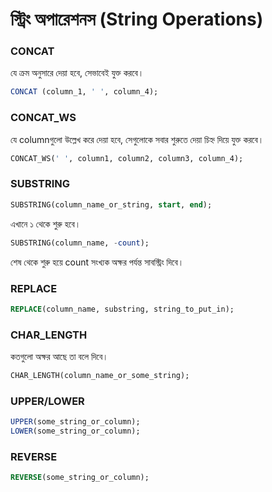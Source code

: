 # স্ট্রিং অপারেশনস \(String Operations\)

### CONCAT

যে ক্রম অনুসারে দেয়া হবে, সেভাবেই যুক্ত করবে।

```sql
CONCAT (column_1, ' ', column_4);
```

### CONCAT\_WS

যে columnগুলো উল্লেখ করে দেয়া হবে, সেগুলোকে সবার শুরুতে দেয়া চিহ্ন দিয়ে যুক্ত করবে।

```sql
CONCAT_WS(' ', column1, column2, column3, column_4);
```

### SUBSTRING

```sql
SUBSTRING(column_name_or_string, start, end);
```

এখানে ১ থেকে শুরু হবে।

```sql
SUBSTRING(column_name, -count);
```

শেষ থেকে শুরু হয়ে count সংখ্যক অক্ষর পর্যন্ত সাবস্ট্রিং দিবে।

### REPLACE

```sql
REPLACE(column_name, substring, string_to_put_in);
```

### CHAR\_LENGTH

কতগুলো অক্ষর আছে তা বলে দিবে।

```sql
CHAR_LENGTH(column_name_or_some_string);
```

### UPPER/LOWER

```sql
UPPER(some_string_or_column);
LOWER(some_string_or_column);
```

### REVERSE

```sql
REVERSE(some_string_or_column);
```

